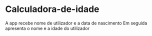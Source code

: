 # Calculadora-de-idade

A app recebe nome de utilizador e a data de nascimento 
Em seguida apresenta o nome e a idade do utilizador 

